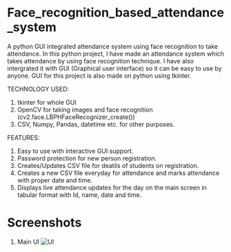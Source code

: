 # Face_recognition_based_attendance_system
A python GUI integrated attendance system using face recognition to take attendance.
In this python project, I have made an attendance system which takes attendance by using face recognition technique. I have also intergrated it with GUI (Graphical user interface) so it can be easy to use by anyone. GUI for this project is also made on python using tkinter.

TECHNOLOGY USED:
1. tkinter for whole GUI
2. OpenCV for taking images and face recognition (cv2.face.LBPHFaceRecognizer_create())
3. CSV, Numpy, Pandas, datetime etc. for other purposes.

FEATURES:
1. Easy to use with interactive GUI support.
2. Password protection for new person registration.
3. Creates/Updates CSV file for deatils of students on registration.
4. Creates a new CSV file everyday for attendance and marks attendance with proper date and time.
5. Displays live attendance updates for the day on the main screen in tabular format with Id, name, date and time.
# Screenshots
1. Main UI
![UI](https://github.com/RitabrataBanerjee/Face_recognition_based_attendance_system/assets/82329982/9c090946-84e9-4d7f-99de-ffde745d983d)
